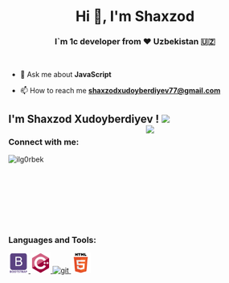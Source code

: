 <h1 align="center">Hi 👋, I'm Shaxzod</h1>
<h3 align="center">I`m 1c developer from ❤️ Uzbekistan 🇺🇿 </h3>
<br/>

- 💬 Ask me about **JavaScript**

- 📫 How to reach me **shaxzodxudoyberdiyev77@gmail.com**

<h2>
  I'm Shaxzod Xudoyberdiyev ! <img src="https://media.giphy.com/media/12oufCB0MyZ1Go/giphy.gif" width="50">
<img align='right' src="https://media.giphy.com/media/M9gbBd9nbDrOTu1Mqx/giphy.gif" width="230">
</h2>



<h3 align="left">Connect with me:</h3>
<p align="left">
</p>
<p><img align="left" src="https://github-readme-stats.vercel.app/api/top-langs?username=ilg0rbek&show_icons=true&locale=en&layout=compact" alt="ilg0rbek" /></p>
<br/><br/><br/><br/><br/><br/><br/><br/>
<h3 align="left">Languages and Tools:</h3>
<p align="left">
  <a href="https://getbootstrap.com" target="_blank" rel="noreferrer"> <img src="https://raw.githubusercontent.com/devicons/devicon/master/icons/bootstrap/bootstrap-plain-wordmark.svg" alt="bootstrap" width="40" height="40"/> </a> 
  <a href="https://www.w3schools.com/cpp/" target="_blank" rel="noreferrer"> <img src="https://raw.githubusercontent.com/devicons/devicon/master/icons/cplusplus/cplusplus-original.svg" alt="cplusplus" width="40" height="40"/> </a>
   <a href="https://git-scm.com/" target="_blank" rel="noreferrer"> <img src="https://www.vectorlogo.zone/logos/git-scm/git-scm-icon.svg" alt="git" width="40" height="40"/> </a> 
  <a href="https://www.w3.org/html/" target="_blank" rel="noreferrer"> <img src="https://raw.githubusercontent.com/devicons/devicon/master/icons/html5/html5-original-wordmark.svg" alt="html5" width="40" height="40"/> </a>
   </p>

